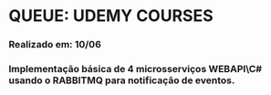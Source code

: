 # QUEUE: UDEMY COURSES
 ### **Realizado em: 10/06** 
 ### Implementação básica de 4 microsserviços WEBAPI\C# usando o RABBITMQ para notificação de eventos.
